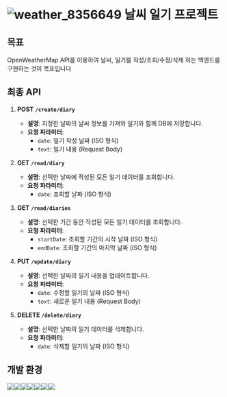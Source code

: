 # ![weather_8356649](https://github.com/user-attachments/assets/505d3dac-20af-4415-a48b-f692e09818f8) 날씨 일기 프로젝트

## 목표
OpenWeatherMap API를 이용하여 날씨, 일기를 작성/조회/수정/삭제 하는 백엔드를 구현하는 것이 목표입니다

## 최종 API

1. **POST `/create/diary`**
   - **설명**: 지정한 날짜의 날씨 정보를 가져와 일기와 함께 DB에 저장합니다.
   - **요청 파라미터**:
     - `date`: 일기 작성 날짜 (ISO 형식)
     - `text`: 일기 내용 (Request Body)

2. **GET `/read/diary`**
   - **설명**: 선택한 날짜에 작성된 모든 일기 데이터를 조회합니다.
   - **요청 파라미터**:
     - `date`: 조회할 날짜 (ISO 형식)

3. **GET `/read/diaries`**
   - **설명**: 선택한 기간 동안 작성된 모든 일기 데이터를 조회합니다.
   - **요청 파라미터**:
     - `startDate`: 조회할 기간의 시작 날짜 (ISO 형식)
     - `endDate`: 조회할 기간의 마지막 날짜 (ISO 형식)

4. **PUT `/update/diary`**
   - **설명**: 선택한 날짜의 일기 내용을 업데이트합니다.
   - **요청 파라미터**:
     - `date`: 수정할 일기의 날짜 (ISO 형식)
     - `text`: 새로운 일기 내용 (Request Body)

5. **DELETE `/delete/diary`**
   - **설명**: 선택한 날짜의 일기 데이터를 삭제합니다.
   - **요청 파라미터**:
     - `date`: 삭제할 일기의 날짜 (ISO 형식)


## 개발 환경
<img src="https://img.shields.io/badge/windows-0078D6?style=for-the-badge&logo=windows&logoColor=white"><img src="https://img.shields.io/badge/IntelliJ%20IDEA-000000?style=for-the-badge&logo=intellijidea&logoColor=white"><img src="https://img.shields.io/badge/java-007396?style=for-the-badge&logo=java&logoColor=white"><img src="https://img.shields.io/badge/springboot-6DB33F?style=for-the-badge&logo=springboot&logoColor=white"><img src="https://img.shields.io/badge/mysql-4479A1?style=for-the-badge&logo=mysql&logoColor=white"><img src="https://img.shields.io/badge/gradle-02303A?style=for-the-badge&logo=gradle&logoColor=white"><img src="https://img.shields.io/badge/github-181717?style=for-the-badge&logo=github&logoColor=white">
